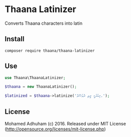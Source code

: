 # Thaana Latinizer
Converts Thaana characters into latin

## Install
``` composer require thaana/thaana-latinizer ```

## Use
```php
use Thaana\ThaanaLatinizer;

$thaana = new ThaanaLatinizer();

$latinized = $thaana->latinize('މިއަދަކީ ރީތި ދުވަހެކެވެ.');
```

## License
Mohamed Adhuham (c) 2016. Released under MIT License (http://opensource.org/licenses/mit-license.php)
